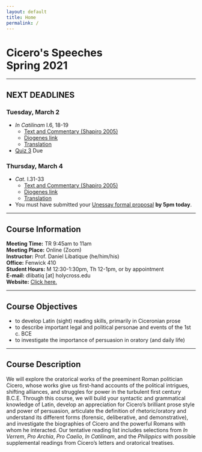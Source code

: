 ```yaml
---
layout: default
title: Home
permalink: /
---
```


# Cicero's Speeches<br>Spring 2021

***

## NEXT DEADLINES

### Tuesday, March 2
* *In Catilinam* I.6, 18-19
  * [Text and Commentary (Shapiro 2005)](https://drive.google.com/file/d/1XioNO9_GYJtLpgQ8s_96LKYZblUrcEfz/view?usp=sharing)
  * [Diogenes link](https://d.iogen.es/web/fileDisplay?ver=1.003&user=stud&host=local&filePath=texts/Perseus_Latin/data/phi0474/phi013/phi0474.phi013.perseus-lat2.xml)
  * [Translation](https://drive.google.com/file/d/1Vx33fCZnyOLPktPQs09adGhmwl4OuYZE/view?usp=sharing)
* [Quiz 3](https://hc.instructure.com/courses/3519/assignments/32242) Due

### Thursday, March 4
* *Cat.* I.31-33
  * [Text and Commentary (Shapiro 2005)](https://drive.google.com/file/d/1XioNO9_GYJtLpgQ8s_96LKYZblUrcEfz/view?usp=sharing)
  * [Diogenes link](https://d.iogen.es/web/fileDisplay?ver=1.003&user=stud&host=local&filePath=texts/Perseus_Latin/data/phi0474/phi013/phi0474.phi013.perseus-lat2.xml)
  * [Translation](https://drive.google.com/file/d/1Vx33fCZnyOLPktPQs09adGhmwl4OuYZE/view?usp=sharing)
* You must have submitted your [Unessay formal proposal](https://hc.instructure.com/courses/3519/assignments/36102) **by 5pm today**.

***

## Course Information

**Meeting Time:** TR 9:45am to 11am  
**Meeting Place:**  Online (Zoom)  
**Instructor:** Prof. Daniel Libatique (he/him/his)  
**Office:** Fenwick 410  
**Student Hours:** M 12:30-1:30pm, Th 12-1pm, or by appointment  
**E-mail:** dlibatiq [at] holycross.edu  
**Website:** [Click here.](https://libatique.info)

***

## Course Objectives

* to develop Latin (sight) reading skills, primarily in Ciceronian prose
* to describe important legal and political personae and events of the 1st c. BCE
* to investigate the importance of persuasion in oratory (and daily life)

***

## Course Description

We will explore the oratorical works of the preeminent Roman politician Cicero, whose works give us first-hand accounts of the political intrigues, shifting alliances, and struggles for power in the turbulent first century B.C.E. Through this course, we will build your syntactic and grammatical knowledge of Latin, develop an appreciation for Cicero’s brilliant prose style and power of persuasion, articulate the definition of rhetoric/oratory and understand its different forms (forensic, deliberative, and demonstrative), and investigate the biographies of Cicero and the powerful Romans with whom he interacted. Our tentative reading list includes selections from *In Verrem*, *Pro Archia*, *Pro Caelio*, *In Catilinam*, and the *Philippics* with possible supplemental readings from Cicero’s letters and oratorical treatises.

